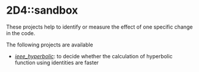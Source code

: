 # 2D4::sandbox
These projects help to identify or measure the effect of one specific change in the code.

The following projects are available
* *[ieee_hyperbolic](./ieee_hyperbolic/)*: to decide whether the calculation of hyperbolic function using identities are faster